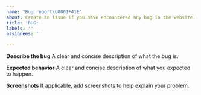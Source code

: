 ```yaml
---
name: "Bug report\U0001F41E"
about: Create an issue if you have encountered any bug in the website.
title: 'BUG:'
labels: ''
assignees: ''

---
```


**Describe the bug**
A clear and concise description of what the bug is.

**Expected behavior**
A clear and concise description of what you expected to happen.

**Screenshots**
If applicable, add screenshots to help explain your problem.
